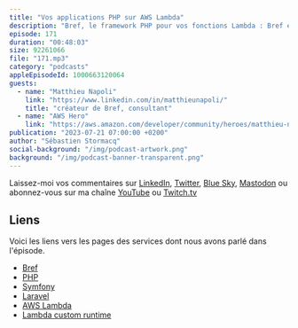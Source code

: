 ```yaml
---
title: "Vos applications PHP sur AWS Lambda"
description: "Bref, le framework PHP pour vos fonctions Lambda : Bref est un outil qui vous permet de déployer vos applications PHP en serverless sur AWS Lambda. Dans cet épisode, le créateur de Bref nous explique comment ca marche, quels sont les avantages pour vous, développeurs d'applications PHP, et quel sont les évolutions du framerwork."
episode: 171
duration: "00:48:03"
size: 92261066
file: "171.mp3"
category: "podcasts"
appleEpisodeId: 1000663120064
guests:
  - name: "Matthieu Napoli"
    link: "https://www.linkedin.com/in/matthieunapoli/"
    title: "créateur de Bref, consultant"
  - name: "AWS Hero"
    link: "https://aws.amazon.com/developer/community/heroes/matthieu-napoli/"
publication: "2023-07-21 07:00:00 +0200"
author: "Sébastien Stormacq"
social-background: "/img/podcast-artwork.png"
background: "/img/podcast-banner-transparent.png"
---
```


Laissez-moi vos commentaires sur [LinkedIn](https://www.linkedin.com/in/sebastienstormacq/), [Twitter](https://twitter.com/sebsto), [Blue Sky](https://bsky.app/profile/sebsto.bsky.social), [Mastodon](https://awscommunity.social/@sebsto) ou abonnez-vous sur ma chaîne [YouTube](https://www.youtube.com/sebsto) ou [Twitch.tv](https://www.twitch.tv/sebAWS)

## Liens

Voici les liens vers les pages des services dont nous avons parlé dans l'épisode.

- [Bref](https://bref.sh)
- [PHP](https://www.php.net)
- [Symfony](https://symfony.com)
- [Laravel](https://laravel.com)
- [AWS Lambda](https://docs.aws.amazon.com/lambda/latest/dg/welcome.html)
- [Lambda custom runtime](https://docs.aws.amazon.com/lambda/latest/dg/lambda-runtimes.html)
